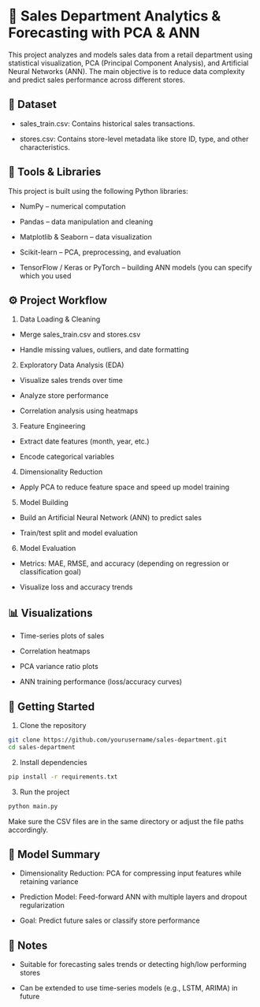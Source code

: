 # 🛒 Sales Department Analytics & Forecasting with PCA & ANN
This project analyzes and models sales data from a retail department using statistical visualization, PCA (Principal Component Analysis), and Artificial Neural Networks (ANN). The main objective is to reduce data complexity and predict sales performance across different stores.

## 📁 Dataset
- sales_train.csv: Contains historical sales transactions.

- stores.csv: Contains store-level metadata like store ID, type, and other characteristics.

## 🔧 Tools & Libraries
This project is built using the following Python libraries:

- NumPy – numerical computation

- Pandas – data manipulation and cleaning

- Matplotlib & Seaborn – data visualization

- Scikit-learn – PCA, preprocessing, and evaluation

- TensorFlow / Keras or PyTorch – building ANN models (you can specify which you used

## ⚙️ Project Workflow
1. Data Loading & Cleaning

- Merge sales_train.csv and stores.csv

- Handle missing values, outliers, and date formatting

2. Exploratory Data Analysis (EDA)

- Visualize sales trends over time

- Analyze store performance

- Correlation analysis using heatmaps

3. Feature Engineering

- Extract date features (month, year, etc.)

- Encode categorical variables

4. Dimensionality Reduction

- Apply PCA to reduce feature space and speed up model training

5. Model Building

- Build an Artificial Neural Network (ANN) to predict sales

- Train/test split and model evaluation

6. Model Evaluation

- Metrics: MAE, RMSE, and accuracy (depending on regression or classification goal)

- Visualize loss and accuracy trends

## 📊 Visualizations
- Time-series plots of sales

- Correlation heatmaps

- PCA variance ratio plots

- ANN training performance (loss/accuracy curves)

## 🚀 Getting Started
1. Clone the repository
```bash
git clone https://github.com/yourusername/sales-department.git
cd sales-department
```

2. Install dependencies
```bash
pip install -r requirements.txt
```

3. Run the project
```bash
python main.py
```
Make sure the CSV files are in the same directory or adjust the file paths accordingly.

## 🧠 Model Summary
- Dimensionality Reduction: PCA for compressing input features while retaining variance

- Prediction Model: Feed-forward ANN with multiple layers and dropout regularization

- Goal: Predict future sales or classify store performance

## 📎 Notes
- Suitable for forecasting sales trends or detecting high/low performing stores

- Can be extended to use time-series models (e.g., LSTM, ARIMA) in future





